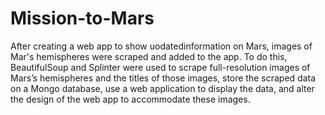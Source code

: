 # Mission-to-Mars

After creating a web app to show uodatedinformation on Mars, images of Mar's hemispheres were scraped and added to the app. To do this, BeautifulSoup and Splinter were used to scrape full-resolution images of Mars’s hemispheres and the titles of those images, store the scraped data on a Mongo database, use a web application to display the data, and alter the design of the web app to accommodate these images.
